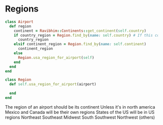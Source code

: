 # Regions
```ruby
class Airport
  def region
    continent = Ravibhim::Continents::get_continent(self.country)
    if country_region = Region.find_by(name: self.country) # If this country isn't considered its own region (takes care of Mexico and Canada)
      country_region
    elsif continent_region = Region.find_by(name: self.continent)
      continent_region
    else
      Region.usa_region_for_airport(self)
    end
  end
end

class Region
  def self.usa_region_for_airport(airport)
    
  end
end
```

The region of an airport should be its continent
Unless it's in north america
Mexico and Canada will be their own regions
States of the US will be in US regions
  Northeast
  Southeast
  Midwest
  South
  Southwest
  Northwest
  (others)


